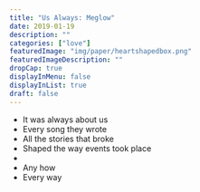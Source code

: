 ```yaml
---
title: "Us Always: Meglow"
date: 2019-01-19
description: ""
categories: ["love"]
featuredImage: "img/paper/heartshapedbox.png"
featuredImageDescription: ""
dropCap: true
displayInMenu: false
displayInList: true
draft: false
---
```


- It was always about us
- Every song they wrote
- All the stories that broke
- Shaped the way events took place
- 
- Any how
- Every way
